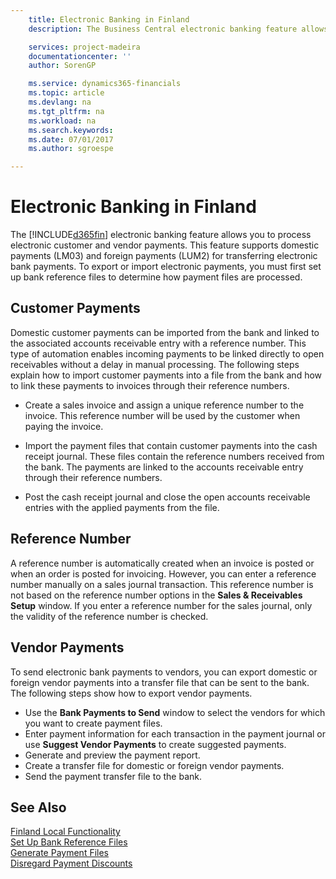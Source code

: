 ```yaml
---
    title: Electronic Banking in Finland
    description: The Business Central electronic banking feature allows you to process electronic customer and vendor payments. This feature supports domestic payments (LM03) and foreign payments (LUM2) for transferring electronic bank payments. To export or import electronic payments, you must first set up bank reference files to determine how payment files are processed.

    services: project-madeira
    documentationcenter: ''
    author: SorenGP

    ms.service: dynamics365-financials
    ms.topic: article
    ms.devlang: na
    ms.tgt_pltfrm: na
    ms.workload: na
    ms.search.keywords:
    ms.date: 07/01/2017
    ms.author: sgroespe

---
```

# Electronic Banking in Finland
The [!INCLUDE[d365fin](../../includes/d365fin_md.md)] electronic banking feature allows you to process electronic customer and vendor payments. This feature supports domestic payments (LM03) and foreign payments (LUM2) for transferring electronic bank payments. To export or import electronic payments, you must first set up bank reference files to determine how payment files are processed.  

## Customer Payments  
Domestic customer payments can be imported from the bank and linked to the associated accounts receivable entry with a reference number. This type of automation enables incoming payments to be linked directly to open receivables without a delay in manual processing. The following steps explain how to import customer payments into a file from the bank and how to link these payments to invoices through their reference numbers.  

- Create a sales invoice and assign a unique reference number to the invoice. This reference number will be used by the customer when paying the invoice.  

- Import the payment files that contain customer payments into the cash receipt journal. These files contain the reference numbers received from the bank. The payments are linked to the accounts receivable entry through their reference numbers.  

- Post the cash receipt journal and close the open accounts receivable entries with the applied payments from the file.  

## Reference Number  
A reference number is automatically created when an invoice is posted or when an order is posted for invoicing. However, you can enter a reference number manually on a sales journal transaction. This reference number is not based on the reference number options in the **Sales & Receivables Setup** window. If you enter a reference number for the sales journal, only the validity of the reference number is checked.  

## Vendor Payments  
To send electronic bank payments to vendors, you can export domestic or foreign vendor payments into a transfer file that can be sent to the bank. The following steps show how to export vendor payments.  

- Use the **Bank Payments to Send** window to select the vendors for which you want to create payment files.  
- Enter payment information for each transaction in the payment journal or use **Suggest Vendor Payments** to create suggested payments.  
- Generate and preview the payment report.  
- Create a transfer file for domestic or foreign vendor payments.  
- Send the payment transfer file to the bank.  

## See Also  
 [Finland Local Functionality](finland-local-functionality.md)   
 [Set Up Bank Reference Files](how-to-set-up-bank-reference-files.md)   
 [Generate Payment Files](how-to-generate-payment-files.md)   
 [Disregard Payment Discounts](how-to-disregard-payment-discounts.md)   
